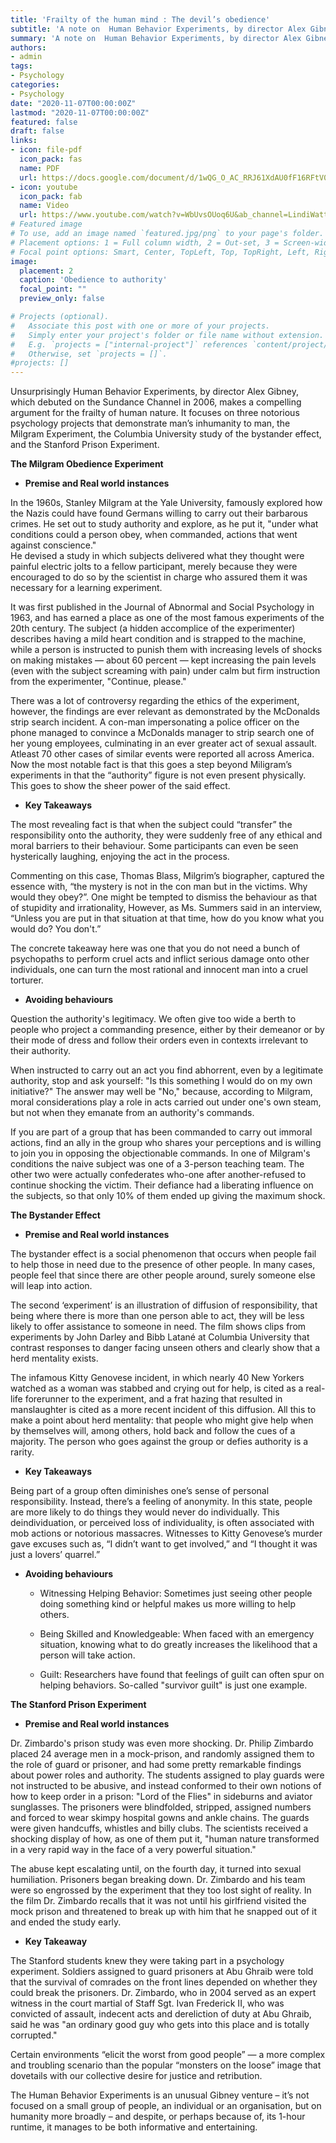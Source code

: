 ```yaml
---
title: 'Frailty of the human mind : The devil’s obedience'
subtitle: 'A note on  Human Behavior Experiments, by director Alex Gibney'
summary: 'A note on  Human Behavior Experiments, by director Alex Gibney'
authors:
- admin
tags:
- Psychology
categories:
- Psychology
date: "2020-11-07T00:00:00Z"
lastmod: "2020-11-07T00:00:00Z"
featured: false
draft: false
links:
- icon: file-pdf
  icon_pack: fas
  name: PDF
  url: https://docs.google.com/document/d/1wQG_O_AC_RRJ61XdAU0fF16RFtV0fqltHn51OrpOYhA/edit?usp=sharing
- icon: youtube
  icon_pack: fab
  name: Video
  url: https://www.youtube.com/watch?v=WbUvsOUoq6U&ab_channel=LindiWatts
# Featured image
# To use, add an image named `featured.jpg/png` to your page's folder.
# Placement options: 1 = Full column width, 2 = Out-set, 3 = Screen-width
# Focal point options: Smart, Center, TopLeft, Top, TopRight, Left, Right, BottomLeft, Bottom, BottomRight
image:
  placement: 2
  caption: 'Obedience to authority'
  focal_point: ""
  preview_only: false

# Projects (optional).
#   Associate this post with one or more of your projects.
#   Simply enter your project's folder or file name without extension.
#   E.g. `projects = ["internal-project"]` references `content/project/deep-learning/index.md`.
#   Otherwise, set `projects = []`.
#projects: []
---
```


Unsurprisingly Human Behavior Experiments, by director Alex Gibney, which debuted on the Sundance Channel in 2006, makes a compelling argument for the frailty of human nature. It focuses on three notorious psychology projects that demonstrate man’s inhumanity to man, the Milgram Experiment, the Columbia University study of the bystander effect, and the Stanford Prison Experiment.

**The Milgram Obedience Experiment**


  - **Premise and Real world instances**

In the 1960s, Stanley Milgram at the Yale University, famously explored how the Nazis could have found Germans willing to carry out their barbarous crimes. He set out to study authority and explore, as he put it, "under what conditions could a person obey, when commanded, actions that went against conscience."  
He devised a study in which subjects delivered what they thought were painful electric jolts to a fellow participant, merely because they were encouraged to do so by the scientist in charge who assured them it was necessary for a learning experiment.

 It was first published in the Journal of Abnormal and Social Psychology in 1963, and has  earned a place as one of the most famous experiments of the 20th century. 
The subject (a hidden accomplice of the experimenter) describes having a mild heart condition and is strapped to the machine, while a person is instructed to punish them with increasing levels of shocks on making mistakes — about 60 percent — kept increasing the pain levels (even with the subject screaming with pain) under calm but firm instruction from the experimenter, "Continue, please."

There was a lot of controversy regarding the ethics of the experiment, however, the findings are ever relevant as demonstrated by the McDonalds strip search incident. A con-man impersonating a police officer on the phone managed to convince a McDonalds manager to strip search one of her young employees, culminating in an ever greater act of sexual assault. Atleast 70 other cases of similar events were reported all across America. Now the most notable fact is that this goes a step beyond Miligram’s experiments in that the “authority” figure is not even present physically. This goes to show the sheer power of the said effect. 

  - **Key Takeaways**

The most revealing fact is that when the subject could “transfer” the responsibility onto the authority, they were suddenly free of any ethical and moral barriers to their behaviour. Some participants can even be seen hysterically laughing, enjoying the act in the process. 

Commenting on this case, Thomas Blass, Milgrim’s biographer, captured the essence with, “the mystery is not in the con man but in the victims. Why would they obey?”. One might be tempted to dismiss the behaviour as that of stupidity and irrationality, However, as Ms. Summers said in an interview, “Unless you are put in that situation at that time, how do you know what you would do? You don't.”

The concrete takeaway here was one that you do not need a bunch of psychopaths to perform cruel acts and inflict serious damage onto other individuals, one can turn the most rational and innocent man into a cruel torturer. 

  - **Avoiding behaviours**
  
Question the authority's legitimacy. We often give too wide a berth to people who project a commanding presence, either by their demeanor or by their mode of dress and follow their orders even in contexts irrelevant to their authority. 

When instructed to carry out an act you find abhorrent, even by a legitimate authority, stop and ask yourself: "Is this something I would do on my own initiative?" The answer may well be "No," because, according to Milgram, moral considerations play a role in acts carried out under one's own steam, but not when they emanate from an authority's commands.
	
If you are part of a group that has been commanded to carry out immoral actions, find an ally in the group who shares your perceptions and is willing to join you in opposing the objectionable commands. In one of Milgram's conditions the naive subject was one of a 3-person teaching team. The other two were actually confederates who-one after another-refused to continue shocking the victim. Their defiance had a liberating influence on the subjects, so that only 10% of them ended up giving the maximum shock.


**The Bystander Effect**

  - **Premise and Real world instances**
  
The bystander effect is a social phenomenon that occurs when people fail to help those in need due to the presence of other people. In many cases, people feel that since there are other people around, surely someone else will leap into action. 

The second ‘experiment’ is an illustration of diffusion of responsibility, that being where there is more than one person able to act, they will be less likely to offer assistance to someone in need. The film shows clips from experiments by John Darley and Bibb Latané at Columbia University that contrast responses to danger facing unseen others and clearly show that a herd mentality exists. 

The infamous Kitty Genovese incident, in which nearly 40 New Yorkers watched as a woman was stabbed and crying out for help, is cited as a real-life forerunner to the experiment, and a frat hazing that resulted in manslaughter is cited as a more recent incident of this diffusion. All this to make a point about herd mentality: that people who might give help when by themselves will, among others, hold back and follow the cues of a majority. The person who goes against the group or defies authority is a rarity.

  - **Key Takeaways**
  
Being part of a group often diminishes one’s sense of personal responsibility. Instead, there’s a feeling of anonymity. In this state, people are more likely to do things they would never do individually. This deindividuation, or perceived loss of individuality, is often associated with mob actions or notorious massacres.
Witnesses to Kitty Genovese’s murder gave excuses such as, “I didn’t want to get involved,” and “I thought it was just a lovers’ quarrel.”

  - **Avoiding behaviours**
  
    - Witnessing Helping Behavior: Sometimes just seeing other people doing something kind or helpful makes us more willing to help others.
    
    - Being Skilled and Knowledgeable: When faced with an emergency situation, knowing what to do greatly increases the likelihood that a person will take action. 
    
    - Guilt: Researchers have found that feelings of guilt can often spur on helping behaviors. So-called "survivor guilt" is just one example.


**The Stanford Prison Experiment**

  - **Premise and Real world instances**
  
Dr. Zimbardo's prison study was even more shocking. Dr. Philip Zimbardo placed 24 average men in a mock-prison, and randomly assigned them to the role of guard or prisoner, and had some pretty remarkable findings about power roles and authority.  The students assigned to play guards were not instructed to be abusive, and instead conformed to their own notions of how to keep order in a prison: "Lord of the Flies" in sideburns and aviator sunglasses. The prisoners were blindfolded, stripped, assigned numbers and forced to wear skimpy hospital gowns and ankle chains. The guards were given handcuffs, whistles and billy clubs. The scientists received a shocking display of how, as one of them put it, "human nature transformed in a very rapid way in the face of a very powerful situation."
	
The abuse kept escalating until, on the fourth day, it turned into sexual humiliation. Prisoners began breaking down. Dr. Zimbardo and his team were so engrossed by the experiment that they too lost sight of reality. In the film Dr. Zimbardo recalls that it was not until his girlfriend visited the mock prison and threatened to break up with him that he snapped out of it and ended the study early.

  - **Key Takeaway**
  
The Stanford students knew they were taking part in a psychology experiment. Soldiers assigned to guard prisoners at Abu Ghraib were told that the survival of comrades on the front lines depended on whether they could break the prisoners. Dr. Zimbardo, who in 2004 served as an expert witness in the court martial of Staff Sgt. Ivan Frederick II, who was convicted of assault, indecent acts and dereliction of duty at Abu Ghraib, said he was "an ordinary good guy who gets into this place and is totally corrupted."

Certain environments “elicit the worst from good people” — a more complex and troubling scenario than the popular “monsters on the loose” image that dovetails with our collective desire for justice and retribution. 

The Human Behavior Experiments is an unusual Gibney venture – it’s not focused on a small group of people, an individual or an organisation, but on humanity more broadly – and despite, or perhaps because of, its 1-hour runtime, it manages to be both informative and entertaining.

